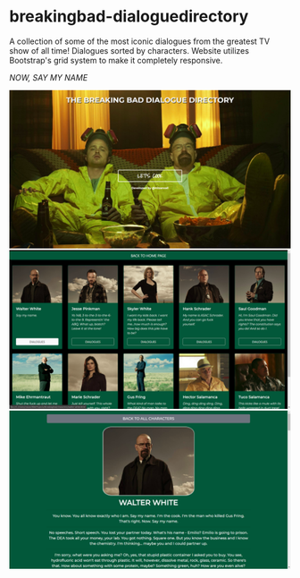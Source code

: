# breakingbad-dialoguedirectory
A collection of some of the most iconic dialogues from the greatest TV show of all time!
Dialogues sorted by characters.
Website utilizes Bootstrap's grid system to make it completely responsive.

<em>NOW, SAY MY NAME</em>

![](screenshots/landing-page.png)
![](screenshots/characters-page.png)
![](screenshots/dialogue-page.png)
